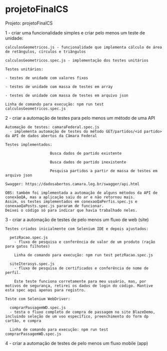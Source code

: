 # projetoFinalCS
Projeto: projetoFinalCS

1 - criar uma funcionalidade simples e criar pelo menos um teste de unidade:

    calculosGeometricos.js - funcionalidade que implementa cálculo de área de retângulos, círculos e triângulos
      
    calculosGeometricos.spec.js - implementação dos testes unitários
  
    Testes unitários:
    
    - testes de unidade com valores fixos
    
    - testes de unidade com massa de testes em array
    
    - testes de unidade com massa de testes em arquivo json

    Linha de comando para execução: npm run test calculosGeometricos.spec.js 


2 - criar a automação de testes para pelo menos um método de uma API

    Automação de testes: camaraFederal.spec.js 
      - implementa automação de testes do método GET/partidos/<id partido> da API de dados abertos da Câmara Federal

    Testes implementados: 
  
                        Busca dados de partido existente
                        
                        Busca dados de partido inexistente
                        
                        Pesquisa partidos a partir de massa de testes em arquivo json
                      
    Swagger: https://dadosabertos.camara.leg.br/swagger/api.html

    OBS: também foi implementada a automação de alguns métodos da API de conexãoQA, mas a aplicação saiu do ar e não retornou mais.
    Assim, os testes implementados em conexaoQaPerfis.spec.js e conexaoQaPosts.spec.js pararam de funcionar.
    Deixei o código só para indicar que havia trabalhado neles.


3 - criar a automação de testes de pelo menos um fluxo de web (site)

    Testes criados inicialmente com Selenium IDE e depois ajustados:
  
      petzRacao.spec.js 
        - fluxo de pesquisa e conferência de valor de um produto (ração para gatos filhotes)
      
        Linha de comando para execução: npm run test petzRacao.spec.js

      siteIterasys.spec.js 
        - fluxo de pesquisa de certificados e conferência de nome de perfil. 
      
        Este teste funciona corretamente para meu usuário, mas, por motivos de segurança, retirei os dados de login do código. Mantive esta spec aqui apenas para registro.

    Teste com Selenium WebDriver:
    
      comprarPassagemWD.spec.js
      - testa o fluxo completo de compra de passagem no site BlazeDemo, incluindo seleção de um voo específico, preenchimento do form dp cartão, e compra
  
      Linha de comando para execução: npm run test comprarPassagemWD.spec.js
            
4 - criar a automação de testes de pelo menos um fluxo mobile (app)
